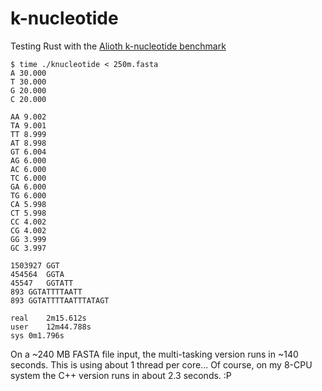 # k-nucleotide

Testing Rust with the [Alioth k-nucleotide benchmark](http://shootout.alioth.debian.org/u64q/performance.php?test=knucleotide)

```
$ time ./knucleotide < 250m.fasta 
A 30.000
T 30.000
G 20.000
C 20.000

AA 9.002
TA 9.001
TT 8.999
AT 8.998
GT 6.004
AG 6.000
AC 6.000
TC 6.000
GA 6.000
TG 6.000
CA 5.998
CT 5.998
CC 4.002
CG 4.002
GG 3.999
GC 3.997

1503927	GGT
454564	GGTA
45547	GGTATT
893	GGTATTTTAATT
893	GGTATTTTAATTTATAGT

real	2m15.612s
user	12m44.788s
sys	0m1.796s
```

On a ~240 MB FASTA file input, the multi-tasking version runs in ~140 seconds.
This is using about 1 thread per core...  Of course, on my 8-CPU system
the C++ version runs in about 2.3 seconds. :P


